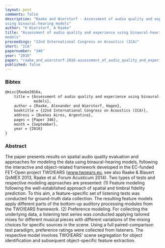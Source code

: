 ```yaml
---
layout: post
comments: false
description: "Raake and Wierstorf - Assessment of audio quality and experience
using binaural-hearing models"
author: "H Wierstorf, A Raake"
title: "Assessment of audio quality and experience using binaural-hearing
models"
proceedings: "22nd International Congress on Acoustics (ICA)"
short: "ICA"
papernumber: "346"
year: "2016"
paper: "raake_and_wierstorf-2016-assessment_of_audio_quality_and_experience_using_binaural-hearing_models.pdf"
published: false
---
```


### Bibtex

```latex
@misc{Raake2016a,
    title = {Assessment of audio quality and experience using binaural-hearing
             models},
    author = {Raake, Alexander and Wierstorf, Hagen},
    booktitle = {22nd International Congress on Acoustics (ICA)},
    address = {Buenos Aires, Argentina},
    pages = {Paper 346},
    month = {September},
    year = {2016}
}
```

### Abstract

The paper presents results on spatial audio quality evaluation and approaches
for modeling the data using binaural-hearing models, following the interactive
and object-related framework developed in the EC-funded FET-Open project
TWO!EARS (www.twoears.eu, see also Raake & Blauert QoMEX 2013, Raake et al.
Forum Acusticum 2014). Two types of tests and respective modeling approaches are
presented: (1) Feature modeling following the well-established approach of
spatial and timbral fidelity prediction. To this aim, a feature-specific set of
listening tests was conducted for ground-truth data collection. The resulting
feature models apply different parts of the bottom-up auditory processing
modules from the TWO!EARS framework.  (2) Preference modeling. For collecting
the underlying data, a listening test series was conducted applying tailored
mixes for different musical pieces with different variations of the mixing
choices for specific sources in the scene. Using a full paired-comparison test
paradigm, preference ratings were collected from listeners. The respective model
involves TWO!EARS’ scene segregation for object identification and subsequent
object-specific feature extraction.
